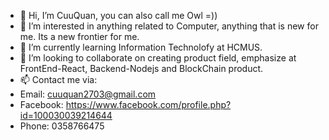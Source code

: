 - 👋 Hi, I’m CuuQuan, you can also call me Owl =))
- 👀 I’m interested in anything related to Computer, anything that is new for me. Its a new frontier for me.
- 🌱 I’m currently learning Information Technolofy at HCMUS.
- 💞️ I’m looking to collaborate on creating product field, emphasize at FrontEnd-React, Backend-Nodejs and BlockChain product.
- 📫 Contact me via:
-  Email: cuuquan2703@gmail.com
-  Facebook: https://www.facebook.com/profile.php?id=100030039214644
-  Phone: 0358766475

<!---
cuuquan2703/cuuquan2703 is a ✨ special ✨ repository because its `README.md` (this file) appears on your GitHub profile.
You can click the Preview link to take a look at your changes.
--->
